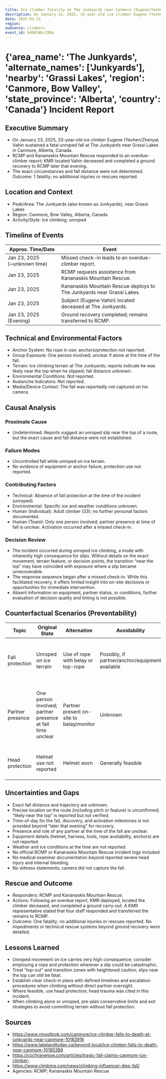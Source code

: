 ```yaml
---
title: Ice climber fatality at The Junkyards near Canmore (Eugene/Yevhen/Zhenya Vahin, 33) — fall (2025-01-23)
description: On January 23, 2025, 33-year-old ice climber Eugene (Yevhen/Zhenya) Vahin suffered a fatal unroped fall at The Junkyards near Grassi Lakes in Canmore, Alberta. RCMP and Kananaskis Mountain Rescue responded to an overdue-climber report and recovered his body. Officials said the exact circumstances and fall distance were unclear.
date: 2025-01-23
region: 
audience: climbers
event_id: b99834bc19bb
---
```

<script type="application/ld+json">{"@context": "https://schema.org", "@type": "Article", "headline": "Unknown — fall (2025-01-23)", "datePublished": "2025-01-23", "about": ["ice climbing", null], "identifier": "b99834bc19bb"}</script>

# {'area_name': 'The Junkyards', 'alternate_names': ['Junkyards'], 'nearby': 'Grassi Lakes', 'region': 'Canmore, Bow Valley', 'state_province': 'Alberta', 'country': 'Canada'} Incident Report

## Executive Summary
- On January 23, 2025, 33-year-old ice climber Eugene (Yevhen/Zhenya) Vahin sustained a fatal unroped fall at The Junkyards near Grassi Lakes in Canmore, Alberta, Canada. 
- RCMP and Kananaskis Mountain Rescue responded to an overdue-climber report; KMR located Vahin deceased and completed a ground recovery to RCMP later that evening.
- The exact circumstances and fall distance were not determined. Outcome: 1 fatality; no additional injuries or rescues reported.

## Location and Context
- Peak/Area: The Junkyards (also known as Junkyards), near Grassi Lakes
- Region: Canmore, Bow Valley, Alberta, Canada
- Activity/Style: Ice climbing; unroped

## Timeline of Events
| Approx. Time/Date | Event |
| --- | --- |
| Jan 23, 2025 (~unknown time) | Missed check-in leads to an overdue-climber report. |
| Jan 23, 2025 | RCMP requests assistance from Kananaskis Mountain Rescue. |
| Jan 23, 2025 | Kananaskis Mountain Rescue deploys to The Junkyards near Grassi Lakes. |
| Jan 23, 2025 | Subject (Eugene Vahin) located deceased at The Junkyards. |
| Jan 23, 2025 (Evening) | Ground recovery completed; remains transferred to RCMP. |

## Technical and Environmental Factors
- Anchor System: No rope in use; anchors/protection not reported.
- Group Exposure: One person involved; unclear if alone at the time of the fall.
- Terrain: Ice climbing terrain at The Junkyards; reports indicate he was likely near the top when he slipped; fall distance unknown.
- Environmental Conditions: Not reported.
- Avalanche Indicators: Not reported.
- Media/Device Context: The fall was reportedly not captured on his camera.

## Causal Analysis
### Proximate Cause
- Undetermined. Reports suggest an unroped slip near the top of a route, but the exact cause and fall distance were not established.

### Failure Modes
- Uncontrolled fall while unroped on ice terrain.
- No evidence of equipment or anchor failure; protection use not reported.

### Contributing Factors
- Technical: Absence of fall protection at the time of the incident (unroped).
- Environmental: Specific ice and weather conditions unknown.
- Human (Individual): Adult climber (33); no further personal factors documented.
- Human (Team): Only one person involved; partner presence at time of fall is unclear. Activation occurred after a missed check-in.

### Decision Review
- The incident occurred during unroped ice climbing, a mode with inherently high consequence for slips. Without details on the exact movement, terrain feature, or decision points, the transition “near the top” may have coincided with exposure where a slip became unrecoverable.
- The response sequence began after a missed check-in. While this facilitated recovery, it offers limited insight into on-site decisions or opportunities for immediate intervention.
- Absent information on equipment, partner status, or conditions, further evaluation of decision quality and timing is not possible.

## Counterfactual Scenarios (Preventability)
| Topic | Original State | Alternative | Avoidability | Expected Effect | Confidence |
| --- | --- | --- | --- | --- | --- |
| Fall protection | Unroped on ice terrain | Use of rope with belay or top-rope | Possibly, if partner/anchor/equipment available | Could reduce likelihood of ground fall from a slip | Low–Moderate |
| Partner presence | One person involved; partner presence at fall time unclear | Partner present on-site to belay/monitor | Unknown | Faster activation and potential on-scene aid; survival impact unknown | Low |
| Head protection | Helmet use not reported | Helmet worn | Generally feasible | May mitigate severity of head trauma | Low |

## Uncertainties and Gaps
- Exact fall distance and trajectory are unknown.
- Precise location on the route (including pitch or feature) is unconfirmed; “likely near the top” is reported but not verified.
- Time-of-day for the fall, discovery, and activation milestones is not provided beyond “later that evening” for recovery.
- Presence and role of any partner at the time of the fall are unclear.
- Equipment details (helmet, harness, tools, rope availability, anchors) are not reported.
- Weather and ice conditions at the time are not reported.
- No official RCMP or Kananaskis Mountain Rescue incident logs included.
- No medical examiner documentation beyond reported severe head injury and internal bleeding.
- No witness statements; camera did not capture the fall.

## Rescue and Outcome
- Responders: RCMP and Kananaskis Mountain Rescue.
- Actions: Following an overdue report, KMR deployed, located the climber deceased, and completed a ground carry-out. A KMR representative stated that four staff responded and transferred the remains to RCMP.
- Outcome: One fatality; no additional injuries or rescues reported. No impediments or technical rescue systems beyond ground recovery were detailed.

## Lessons Learned
- Unroped movement on ice carries very high consequence; consider employing a rope and protection wherever a slip could be catastrophic.
- Treat “top-out” and transition zones with heightened caution; slips near the top can still be fatal.
- Establish clear check-in plans with defined timelines and escalation procedures when climbing without direct partner oversight.
- Where feasible, use head protection; head trauma was cited in this incident.
- When climbing alone or unroped, pre-plan conservative limits and exit strategies to avoid committing terrain without fall protection.

## Sources
- https://www.rmoutlook.com/canmore/ice-climber-falls-to-death-at-junkyards-near-canmore-10183916
- https://www.lakelandtoday.ca/beyond-local/ice-climber-falls-to-death-near-canmore-10185389
- https://cochranenow.com/articles/tragic-fall-claims-canmore-ice-climber-
- https://www.climbing.com/news/climbing-influencer-dies-fall/
- Agencies: RCMP; Kananaskis Mountain Rescue